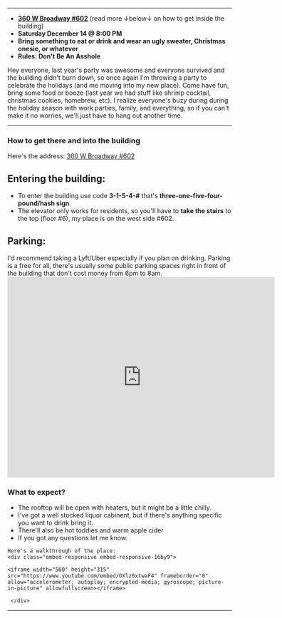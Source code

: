 
---

- **[360 W Broadway #602](https://goo.gl/maps/NrHDyuq8Lu8n2gUt7)** (read more ↓below↓ on how to get inside the building)
- **Saturday December 14 @ 8:00 PM**
- **Bring something to eat or drink and wear an ugly sweater, Christmas onesie, or whatever**
- **Rules: Don't Be An Asshole**

Hey everyone, last year's party was awesome and everyone survived and the building didn't burn down, so once again I'm throwing a party to celebrate the holidays (and me moving into my new place). Come have fun, bring some food or booze (last year we had stuff like shrimp cocktail, christmas cookies, homebrew, etc). I realize everyone's buzy during during the holiday season with work parties, family, and everything, so if you can't make it no worries, we'll just have to hang out another time.

---

<div class="col-md-6">
  <h3>How to get there and into the building </h3>
  
  Here's the address:
  <a href="https://goo.gl/maps/NrHDyuq8Lu8n2gUt7">360 W Broadway #602</a>
  
  <h2>Entering the building:</h2>
  <ul>
  <li>To enter the building use code <b>3-1-5-4-#</b> that's <b>three-one-five-four-pound/hash sign</b>.</li>
  <li>The elevator only works for residents, so you'll have to <b>take the stairs</b> to the top (floor #6), my place is on the west side #602.</li>
  </ul>
    
  
  <h2>Parking:</h2>
  I'd recommend taking a Lyft/Uber especially if you plan on drinking. Parking is a free for all, there's usually some public parking spaces right in front of the building that don't cost money from 6pm to 8am.  

  <div class="embed-responsive embed-responsive-16by9">
  
  <iframe src="https://www.google.com/maps/embed?pb=!1m18!1m12!1m3!1d3021.9392586257404!2d- 111.9035987845935!3d40.76336067932634!2m3!1f0!2f0!3f0!3m2!1i1024!2i768!4f13.1!3m3!1m2!1s0x8752f503aa69b7f1%3A0x8a5c09355ff5bd14!2s360%20Broadway%2C%20Salt%20Lake%20City%2C%20UT%2084101!5e0!3m2!1sen!2sus!4v1574103803278!5m2!1sen!2sus" width="600" height="450" frameborder="0" style="border:0;" allowfullscreen=""></iframe>
  
  </div>
  
</div>

<div class="col-md-6">
  <h3>What to expect?</h3>
  
  <ul>  
  <li>The rooftop will be open with heaters, but it might be a little chilly.</li>
  <li>I've got a well stocked liquor cabinent, but if there's anything specific you want to drink bring it.</li>
  <li>There'll also be hot toddies and warm apple cider</li>
  <li>If you got any questions let me know.</li>
  </ul>
    
    Here's a walkthrough of the place:
    <div class="embed-responsive embed-responsive-16by9">
    
    <iframe width="560" height="315" src="https://www.youtube.com/embed/OXlz6xtwaF4" frameborder="0" allow="accelerometer; autoplay; encrypted-media; gyroscope; picture-in-picture" allowfullscreen></iframe>
    
     </div>
    

</div>

---

